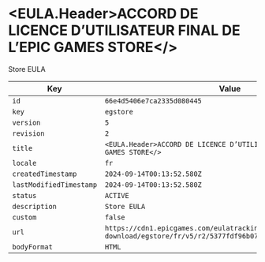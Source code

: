 # <EULA.Header>ACCORD DE LICENCE D’UTILISATEUR FINAL DE L’EPIC GAMES STORE</>

Store EULA

| Key | Value |
| --- | ----- |
| `id` | `66e4d5406e7ca2335d080445` |
| `key` | `egstore` |
| `version` | `5` |
| `revision` | `2` |
| `title` | `<EULA.Header>ACCORD DE LICENCE D’UTILISATEUR FINAL DE L’EPIC GAMES STORE</>` |
| `locale` | `fr` |
| `createdTimestamp` | `2024-09-14T00:13:52.580Z` |
| `lastModifiedTimestamp` | `2024-09-14T00:13:52.580Z` |
| `status` | `ACTIVE` |
| `description` | `Store EULA` |
| `custom` | `false` |
| `url` | `https://cdn1.epicgames.com/eulatracking-download/egstore/fr/v5/r2/5377fdf96b074a7b7bb1a566841c2c4d.pdf` |
| `bodyFormat` | `HTML` |
